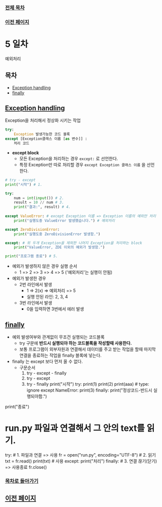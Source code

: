 ### [전체 목차](../../README.md)
### [이전 페이지](../README.md)

# 5 일차
예외처리

## 목차

- [Exception handling](#exception-handling)
- [finally](#finally)

## [Exception handling](#목차)
Exception을 처리해서 정상화 시키는 작업

```python
try:
    Exception 발생가능한 코드 블록
except [Exception클래스 이름 [as 변수]] :
    처리 코드   
```

- **except block**
    - 모든 Exception을 처리하는 경우 `except:` 로 선언한다.
    - 특정 Exception만 따로 처리할 경우 `except Exception 클래스 이름` 을 선언한다.
        
```python
# try - except
print("시작") # 1.

try:
    num = int(input()) # 2.
    result = 10 // num # 3.
    print("결과:", result) # 4.
    
except ValueError: # except Exception 이름 => Exception 이름의 예외만 처리
    print("실행도중 ValueError 발생했습니다.") # 예외처리

except ZeroDivisionError:
    print("실행도중 ZeroDivisionError 발생함.")

except: # 위 두개 Exception을 제외한 나머지 Exception을 처리하는 block
    print("ValueError, ZDE 이외의 예외가 발생함.")

print("프로그램 종료") # 5.
```

- 예외가 발생하지 않은 경우 실행 순서
    - 1 => 2 => 3 => 4 => 5 ('예외처리'는 실행이 안됨)
- 예외가 발생한 경우
    - 2번 라인에서 발생
        - 1 => 2(x) => 예외처리 => 5
        - 실행 안된 라인: 2, 3, 4
    - 3번 라인에서 발생
        - 0을 입력하면 3번에서 에러 발생

## [finally](#목차)

- 예외 발생여부와 관계없이 무조건 실행되는 코드블록
    - try 구문에 **반드시 실행되야 하는 코드블록을 작성할때 사용한다.**
    - 보통 프로그램이 외부자원과 연결해서 데이터를 주고 받는 작업을 할때 마지막 연결을 종료하는 작업을 finally 블록에 넣는다.
- finally 는 except 보다 먼저 올 수 없다.
    - 구문순서
        1. try - except - finally
        1. try - except
        1. try - finally
print("시작")
try:
    print(1)
    print(2)
    print(aaa) # type: ignore
except NameError:
    print(3)
finally:
    print("정상코드-반드시 실행되야함.")

print("종료")
# run.py 파일과 연결해서 그 안의 text를 읽기.

try:
    # 1. 파일과 연결 => 사용
    fr = open("run.py", encoding="UTF-8")
    # 2. 읽기
    txt = fr.read()
    print(txt) # 사용
except:
    print("처리")
finally:
    # 3. 연결 끊기(닫기) => 사용종료
    fr.close()


### [목차로 돌아가기](#목차)
## [이전 페이지](../README.md)
